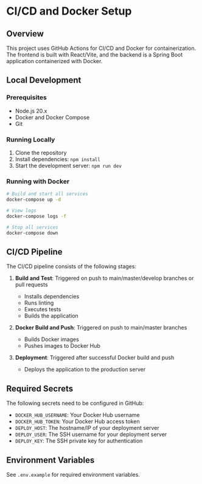 # CI/CD and Docker Setup

## Overview

This project uses GitHub Actions for CI/CD and Docker for containerization. The frontend is built with React/Vite, and the backend is a Spring Boot application containerized with Docker.

## Local Development

### Prerequisites

- Node.js 20.x
- Docker and Docker Compose
- Git

### Running Locally

1. Clone the repository
2. Install dependencies: `npm install`
3. Start the development server: `npm run dev`

### Running with Docker

```bash
# Build and start all services
docker-compose up -d

# View logs
docker-compose logs -f

# Stop all services
docker-compose down
```

## CI/CD Pipeline

The CI/CD pipeline consists of the following stages:

1. **Build and Test**: Triggered on push to main/master/develop branches or pull requests
   - Installs dependencies
   - Runs linting
   - Executes tests
   - Builds the application

2. **Docker Build and Push**: Triggered on push to main/master branches
   - Builds Docker images
   - Pushes images to Docker Hub

3. **Deployment**: Triggered after successful Docker build and push
   - Deploys the application to the production server

## Required Secrets

The following secrets need to be configured in GitHub:

- `DOCKER_HUB_USERNAME`: Your Docker Hub username
- `DOCKER_HUB_TOKEN`: Your Docker Hub access token
- `DEPLOY_HOST`: The hostname/IP of your deployment server
- `DEPLOY_USER`: The SSH username for your deployment server
- `DEPLOY_KEY`: The SSH private key for authentication

## Environment Variables

See `.env.example` for required environment variables.